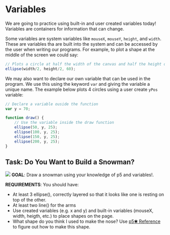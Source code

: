 # Variables  

We are going to practice using built-in and user created variables today! Variables are containers for information that can change.

Some variables are system variables like `mouseX`, `mouseY`, `height`, and `width`. These are variables tha are built into the system and can be accessed by the user when writing our programs. For example, to plot a shape at the middle of the screen we could say:

```javascript
// Plots a circle at half the width of the canvas and half the height of the canvas. This corresponds to the center of the canvas.
ellipse(width/2, height/2, 60);
```

We may also want to declare our own variable that can be used in the program. We use this using the keyword `var` and giving the variable a unique name. The example below plots 4 circles using a user create `yPos` variable:

```javascript
// Declare a variable ouside the function
var y = 70;

function draw() {
	// Use the variable inside the draw function
	ellipse(50, y, 25);
	ellipse(100, y, 25);
	ellipse(150, y, 25);
	ellipse(200, y, 25);
}
```

## Task: Do You Want to Build a Snowman?
![](https://media.giphy.com/media/WFJAqzg0hZ6dq/giphy.gif)
**GOAL**: Draw a snowman using your knowledge of p5 and variables!.

**REQUIREMENTS**: You should have:
- At least 3 ellipse(), correctly layered so that it looks like one is resting on top of the other.
- At least two line() for the arms
- Use created variables (e.g. x and y) and built-in variables (mouseX, width, heigth, etc.) to place shapes on the page. 
- What shape do you think I used to make the nose? Use [p5✱ Reference](https://p5js.org/reference/) to figure out how to make this shape.
